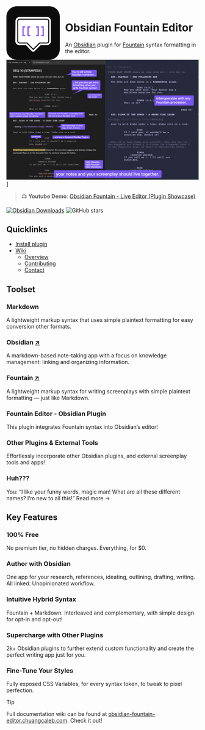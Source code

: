 <img align="left" width="140ch" style='margin-right:1em' src="docs/src/assets/obsidian-fountain-editor-logo.svg"/>

# Obsidian Fountain Editor

An [Obsidian](https://obsidian.md) plugin for [Fountain](https://fountain.io) syntax formatting in the editor.

![banner](docs/src/assets/banner.png)]

> 📺 **Youtube Demo**: [Obsidian Fountain - Live Editor (Plugin Showcase)](https://youtu.be/GORryaw32sI)

[![Obsidian Downloads](https://img.shields.io/badge/dynamic/json?logo=obsidian&color=%23483699&label=downloads&query=%24%5B%22fountain-editor%22%5D.downloads&url=https%3A%2F%2Fraw.githubusercontent.com%2Fobsidianmd%2Fobsidian-releases%2Fmaster%2Fcommunity-plugin-stats.json)](https://obsidian.md/plugins?id=fountain-editor) ![GitHub stars](https://img.shields.io/github/stars/chuangcaleb/obsidian-fountain-editor?logo=github&style=flat)

## Quicklinks

- [Install plugin](https://obsidian.md/plugins?search=fountain-editor)
- [Wiki](https://obsidian-fountain-editor.chuangcaleb.com)
  - [Overview](docs/src/content/docs/start-here/overview.mdx)
  - [Contributing](docs/src/content/docs/contributing/index.md)
  - [Contact](docs/src/content/docs/contributing/contact.md)

## Toolset

### Markdown

A lightweight markup syntax that uses simple plaintext formatting for easy conversion other formats.

### Obsidian [↗](https://obsidian.md)

A markdown-based note-taking app with a focus on knowledge management: linking and organizing information.

### Fountain [↗](https://fountain.io)

A lightweight markup syntax for writing screenplays with simple plaintext formatting — just like Markdown.

### Fountain Editor - Obsidian Plugin

This plugin integrates Fountain syntax into Obsidian’s editor!

### Other Plugins & External Tools

Effortlessly incorporate other Obsidian plugins, and external screenplay tools and apps!

### Huh???

You: “I like your funny words, magic man! What are all these different names? I’m new to all this!” Read more →

## Key Features

### 100% Free

No premium tier, no hidden charges. Everything, for $0.

### Author with Obsidian

One app for your research, references, ideating, outlining, drafting, writing. All linked. Unopinionated workflow.

### Intuitive Hybrid Syntax

Fountain + Markdown. Interleaved and complementary, with simple design for opt-in and opt-out!

### Supercharge with Other Plugins

2k+ Obsidian plugins to further extend custom functionality and create the perfect writing app just for you.

### Fine-Tune Your Styles

Fully exposed CSS Variables, for every syntax token, to tweak to pixel perfection.

> [!TIP]
> Full documentation wiki can be found at [obsidian-fountain-editor.chuangcaleb.com](https://obsidian-fountain-editor.chuangcaleb.com). Check it out!
